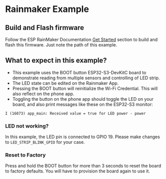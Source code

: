 # Rainmaker Example

## Build and Flash firmware

Follow the ESP RainMaker Documentation [Get Started](https://rainmaker.espressif.com/docs/get-started.html) section to build and flash this firmware. Just note the path of this example.

## What to expect in this example?

- This example uses the BOOT button ESP32-S3-DevKitC board to demonstrate reading from multiple sensors and controlling of LED strip.
- The LED state can be edited on the Rainmaker App.
- Pressing the BOOT button will reinitialize the Wi-Fi Credential. This will also reflect on the phone app.
- Toggling the button on the phone app should toggle the LED on your board, and also print messages like these on the ESP32-S3 monitor:

```
I (16073) app_main: Received value = true for LED power - power
```

### LED not working?

In this example, the LED pin is connected to GPIO 19. Please make changes to `LED_STRIP_BLINK_GPIO` for your case.

### Reset to Factory

Press and hold the BOOT button for more than 3 seconds to reset the board to factory defaults. You will have to provision the board again to use it.
